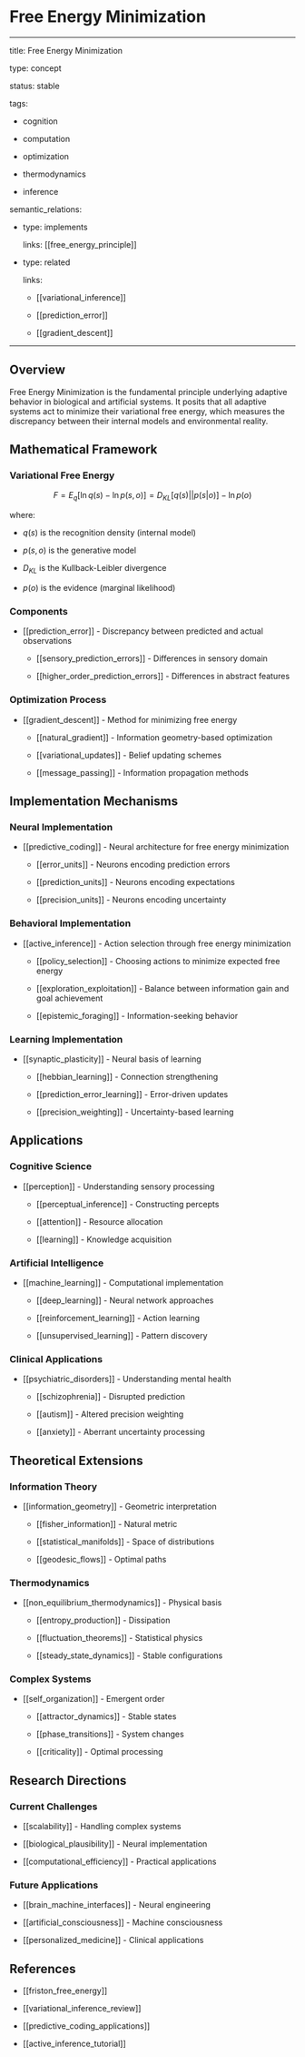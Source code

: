 # Free Energy Minimization

---

title: Free Energy Minimization

type: concept

status: stable

tags:

  - cognition

  - computation

  - optimization

  - thermodynamics

  - inference

semantic_relations:

  - type: implements

    links: [[free_energy_principle]]

  - type: related

    links:

      - [[variational_inference]]

      - [[prediction_error]]

      - [[gradient_descent]]

---

## Overview

Free Energy Minimization is the fundamental principle underlying adaptive behavior in biological and artificial systems. It posits that all adaptive systems act to minimize their variational free energy, which measures the discrepancy between their internal models and environmental reality.

## Mathematical Framework

### Variational Free Energy

```math

F = E_q[\ln q(s) - \ln p(s,o)] = D_{KL}[q(s)||p(s|o)] - \ln p(o)

```

where:

- $q(s)$ is the recognition density (internal model)

- $p(s,o)$ is the generative model

- $D_{KL}$ is the Kullback-Leibler divergence

- $p(o)$ is the evidence (marginal likelihood)

### Components

- [[prediction_error]] - Discrepancy between predicted and actual observations

  - [[sensory_prediction_errors]] - Differences in sensory domain

  - [[higher_order_prediction_errors]] - Differences in abstract features

### Optimization Process

- [[gradient_descent]] - Method for minimizing free energy

  - [[natural_gradient]] - Information geometry-based optimization

  - [[variational_updates]] - Belief updating schemes

  - [[message_passing]] - Information propagation methods

## Implementation Mechanisms

### Neural Implementation

- [[predictive_coding]] - Neural architecture for free energy minimization

  - [[error_units]] - Neurons encoding prediction errors

  - [[prediction_units]] - Neurons encoding expectations

  - [[precision_units]] - Neurons encoding uncertainty

### Behavioral Implementation

- [[active_inference]] - Action selection through free energy minimization

  - [[policy_selection]] - Choosing actions to minimize expected free energy

  - [[exploration_exploitation]] - Balance between information gain and goal achievement

  - [[epistemic_foraging]] - Information-seeking behavior

### Learning Implementation

- [[synaptic_plasticity]] - Neural basis of learning

  - [[hebbian_learning]] - Connection strengthening

  - [[prediction_error_learning]] - Error-driven updates

  - [[precision_weighting]] - Uncertainty-based learning

## Applications

### Cognitive Science

- [[perception]] - Understanding sensory processing

  - [[perceptual_inference]] - Constructing percepts

  - [[attention]] - Resource allocation

  - [[learning]] - Knowledge acquisition

### Artificial Intelligence

- [[machine_learning]] - Computational implementation

  - [[deep_learning]] - Neural network approaches

  - [[reinforcement_learning]] - Action learning

  - [[unsupervised_learning]] - Pattern discovery

### Clinical Applications

- [[psychiatric_disorders]] - Understanding mental health

  - [[schizophrenia]] - Disrupted prediction

  - [[autism]] - Altered precision weighting

  - [[anxiety]] - Aberrant uncertainty processing

## Theoretical Extensions

### Information Theory

- [[information_geometry]] - Geometric interpretation

  - [[fisher_information]] - Natural metric

  - [[statistical_manifolds]] - Space of distributions

  - [[geodesic_flows]] - Optimal paths

### Thermodynamics

- [[non_equilibrium_thermodynamics]] - Physical basis

  - [[entropy_production]] - Dissipation

  - [[fluctuation_theorems]] - Statistical physics

  - [[steady_state_dynamics]] - Stable configurations

### Complex Systems

- [[self_organization]] - Emergent order

  - [[attractor_dynamics]] - Stable states

  - [[phase_transitions]] - System changes

  - [[criticality]] - Optimal processing

## Research Directions

### Current Challenges

- [[scalability]] - Handling complex systems

- [[biological_plausibility]] - Neural implementation

- [[computational_efficiency]] - Practical applications

### Future Applications

- [[brain_machine_interfaces]] - Neural engineering

- [[artificial_consciousness]] - Machine consciousness

- [[personalized_medicine]] - Clinical applications

## References

- [[friston_free_energy]]

- [[variational_inference_review]]

- [[predictive_coding_applications]]

- [[active_inference_tutorial]]

